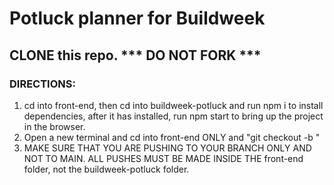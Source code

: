 # Potluck planner for Buildweek

## CLONE this repo. *** DO NOT FORK ***

### DIRECTIONS: 
  1. cd into front-end, then cd into buildweek-potluck and run npm i to install dependencies, after it has installed, run npm start to bring up the project in the       browser.
  2. Open a new terminal and cd into front-end ONLY and "git checkout -b <your-branch>" 
  3. MAKE SURE THAT YOU ARE PUSHING TO YOUR BRANCH ONLY AND NOT TO MAIN. ALL PUSHES MUST BE MADE INSIDE THE front-end folder, not the buildweek-potluck folder.
